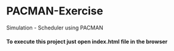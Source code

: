 # PACMAN-Exercise
Simulation - Scheduler using PACMAN

<h4> To execute this project just open index.html file in the browser </h4>
